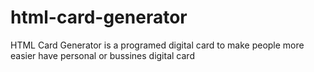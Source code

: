 # html-card-generator
HTML Card Generator is a programed digital card to make people more easier have personal or bussines digital card

